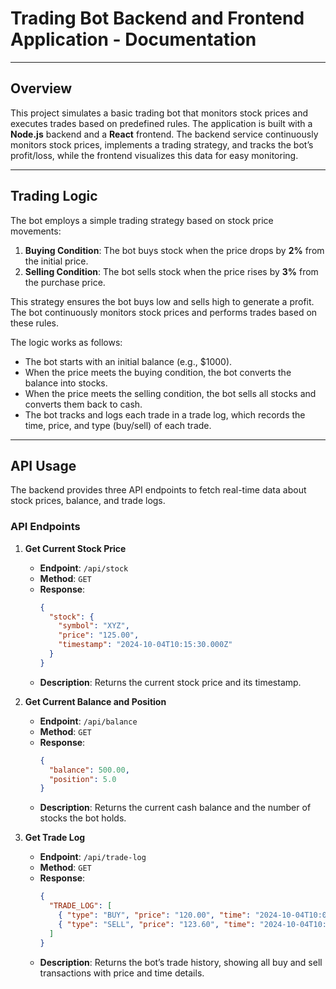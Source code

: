 # **Trading Bot Backend and Frontend Application - Documentation**

---

## **Overview**

This project simulates a basic trading bot that monitors stock prices and executes trades based on predefined rules. The application is built with a **Node.js** backend and a **React** frontend. The backend service continuously monitors stock prices, implements a trading strategy, and tracks the bot’s profit/loss, while the frontend visualizes this data for easy monitoring.

---

## **Trading Logic**

The bot employs a simple trading strategy based on stock price movements:
1. **Buying Condition**: The bot buys stock when the price drops by **2%** from the initial price.
2. **Selling Condition**: The bot sells stock when the price rises by **3%** from the purchase price.

This strategy ensures the bot buys low and sells high to generate a profit. The bot continuously monitors stock prices and performs trades based on these rules.

The logic works as follows:
- The bot starts with an initial balance (e.g., $1000).
- When the price meets the buying condition, the bot converts the balance into stocks.
- When the price meets the selling condition, the bot sells all stocks and converts them back to cash.
- The bot tracks and logs each trade in a trade log, which records the time, price, and type (buy/sell) of each trade.

---

## **API Usage**

The backend provides three API endpoints to fetch real-time data about stock prices, balance, and trade logs.

### **API Endpoints**

1. **Get Current Stock Price**
   - **Endpoint**: `/api/stock`
   - **Method**: `GET`
   - **Response**:
     ```json
     {
       "stock": {
         "symbol": "XYZ",
         "price": "125.00",
         "timestamp": "2024-10-04T10:15:30.000Z"
       }
     }
     ```
   - **Description**: Returns the current stock price and its timestamp.

2. **Get Current Balance and Position**
   - **Endpoint**: `/api/balance`
   - **Method**: `GET`
   - **Response**:
     ```json
     {
       "balance": 500.00,
       "position": 5.0
     }
     ```
   - **Description**: Returns the current cash balance and the number of stocks the bot holds.

3. **Get Trade Log**
   - **Endpoint**: `/api/trade-log`
   - **Method**: `GET`
   - **Response**:
     ```json
     {
       "TRADE_LOG": [
         { "type": "BUY", "price": "120.00", "time": "2024-10-04T10:00:00.000Z" },
         { "type": "SELL", "price": "123.60", "time": "2024-10-04T10:05:00.000Z" }
       ]
     }
     ```
   - **Description**: Returns the bot’s trade history, showing all buy and sell transactions with price and time details.

